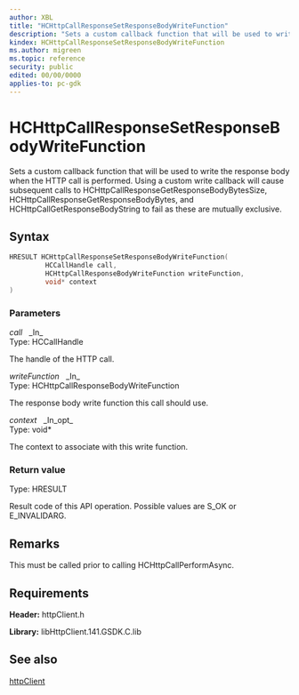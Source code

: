 ```yaml
---
author: XBL
title: "HCHttpCallResponseSetResponseBodyWriteFunction"
description: "Sets a custom callback function that will be used to write the response body when the HTTP call is performed. Using a custom write callback will cause subsequent calls to HCHttpCallResponseGetResponseBodyBytesSize, HCHttpCallResponseGetResponseBodyBytes, and HCHttpCallGetResponseBodyString to fail as these are mutually exclusive."
kindex: HCHttpCallResponseSetResponseBodyWriteFunction
ms.author: migreen
ms.topic: reference
security: public
edited: 00/00/0000
applies-to: pc-gdk
---
```


# HCHttpCallResponseSetResponseBodyWriteFunction  

Sets a custom callback function that will be used to write the response body when the HTTP call is performed. Using a custom write callback will cause subsequent calls to HCHttpCallResponseGetResponseBodyBytesSize, HCHttpCallResponseGetResponseBodyBytes, and HCHttpCallGetResponseBodyString to fail as these are mutually exclusive.  

## Syntax  
  
```cpp
HRESULT HCHttpCallResponseSetResponseBodyWriteFunction(  
         HCCallHandle call,  
         HCHttpCallResponseBodyWriteFunction writeFunction,  
         void* context  
)  
```  
  
### Parameters  
  
*call* &nbsp;&nbsp;\_In\_  
Type: HCCallHandle  
  
The handle of the HTTP call.  
  
*writeFunction* &nbsp;&nbsp;\_In\_  
Type: HCHttpCallResponseBodyWriteFunction  
  
The response body write function this call should use.  
  
*context* &nbsp;&nbsp;\_In\_opt\_  
Type: void*  
  
The context to associate with this write function.  
  
  
### Return value  
Type: HRESULT
  
Result code of this API operation. Possible values are S_OK or E_INVALIDARG.
  
## Remarks  
  
This must be called prior to calling HCHttpCallPerformAsync.
  
## Requirements  
  
**Header:** httpClient.h
  
**Library:** libHttpClient.141.GSDK.C.lib
  
## See also  
[httpClient](../httpclient_members.md)  
  
  
